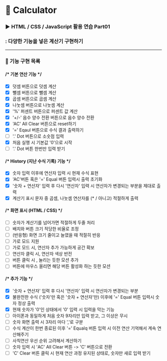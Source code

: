 # 🧮 Calculator

### ▶️ HTML / CSS / JavaScript 활용 연습 Part01
### : 다양한 기능을 넣은 계산기 구현하기

<hr>

### 🔽 기능 구현 목록


#### /* 기본 연산 기능 */
- [x] 덧셈 버튼으로 덧셈 계산
- [x] 뺄셈 버튼으로 뺄셈 계산
- [x] 곱셈 버튼으로 곱셈 계산
- [x] 나눗셈 버튼으로 나눗셈 계산
- [x] '%' 퍼센트 버튼으로 퍼센트 값 계산
- [x] '+/-' 음수 양수 전환 버튼으로 음수 양수 전환
- [x] 'AC' All Clear 버튼으로 reset하기
- [x] '=' Eqaul 버튼으로 수식 결과 출력하기
- [ ] '.' Dot 버튼으로 소숫점 입력
- [X] 처음 실행 시 기본값 '0'으로 시작
- [ ] '.' Dot 버튼 한번만 입력 받기

#### /* History (지난 수식 기록) 기능 */
- [x] 숫자 입력 이후에 연산자 입력 시 현재 수식 표현
- [x] 'AC'버튼 혹은 '=' Equal 버튼 입력시 출력 초기화
- [x] '숫자 + 연산자' 입력 후 다시 '연산자' 입력 시 연산자가 변경되는 부분을 제대로 출력
- [x] 계산기 표시 문자 중 곱셈, 나눗셈 연산자를 (* / 아니고) 적절하게 출력

#### /* 화면 표시 (HTML / CSS) */
- [ ] 숫자가 계산기를 넘어가면 적절하게 두줄 처리
- [ ] 배치와 버튼 크기 적당한 비율로 조정
- [ ] (반응형) 화면 크기 줄이고 늘였을 때 적절히 반응
- [ ] 가로 모드 지원
- [ ] 가로 모드 시, 연산자 추가 가능하게 공간 확보
- [ ] 연산자 클릭 시, 연산자 색상 반전
- [ ] 버튼 클릭 시 , 눌리는 듯한 모션 추가
- [ ] 버튼에 마우스 올리면 해당 버튼 활성화 하는 듯한 모션

#### /* 추가 기능 */
- [x] '숫자 + 연산자' 입력 후 다시 '연산자' 입력 시 연산자가 변경되는 부분
- [x] 불완전한 수식 ('숫자'만 혹은 '숫자 + 연산자'만) 이후에 '=' Equal 버튼 입력시 숫자 정상 출력
- [x] 현재 숫자가 '0'인 상태에서 '0' 입력 시 입력을 막는 기능
- [ ] 아이폰과 동일하게 처음 숫자 9자리만 입력 받고, 그 이상은 무시
- [ ] 숫자 화면 출력 시 3자리 마다 ','로 구분
- [ ] 수식 계산이 한번 종료된 이후 '=' Equalq 버튼 입력 시 이전 연산 기억해서 계속 연산해주기
- [ ] 사칙연산 우선 순위 고려해서 계산하기
- [ ] 숫자 입력 시 'AC' All Clear 버튼 -> 'C' 버튼으로 전환
- [ ] 'C' Clear 버튼 클릭 시 현재 연산 과정 유지된 상태로, 숫자만 새로 입력 받기
